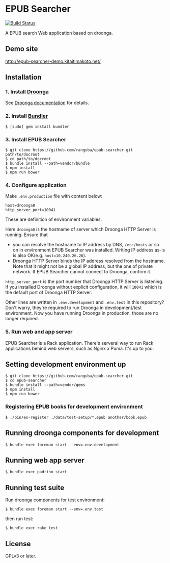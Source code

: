EPUB Searcher
=============

[![Build Status](https://travis-ci.org/ranguba/epub-searcher.svg?branch=master)](https://travis-ci.org/ranguba/epub-searcher)

A EPUB search Web application based on droonga.

Demo site
---------

http://epub-searcher-demo.kitaitimakoto.net/

Installation
------------

### 1. Install [Droonga][] ###

See [Droonga documentation][] for details.

### 2. Install [Bundler][] ###

    $ [sudo] gem install bundler

### 3. Install EPUB Searcher ###

    $ git clone https://github.com/ranguba/epub-searcher.git path/to/docroot
    $ cd path/to/docroot
    $ bundle install --path=vendor/bundle
    $ npm install
    $ npm run bower

### 4. Configure application ###

Make `.env.production` file with content below:

    host=droonga0
    http_server_port=10041

These are definition of environment variables.

Here `droonga0` is the hostname of server which Droonga HTTP Server is running. Ensure that

* you can resolve the hostname to IP address by DNS, `/etc/hosts` or so on in environment EPUB Searcher was installed. Writing IP address as-is is also OK(e.g. `host=10.240.26.26`).
* Droonga HTTP Server binds the IP address resolved from the hostname. Note that it might not be a global IP address, but the one of private network. If EPUB Searcher cannot connect to Droonga, confirm it.

`http_server_port` is the port number that Droonga HTTP Server is listening. If you installed Droonga without explicit configuration, it will `10041` which is the default port of Droonga HTTP Server.

Other lines are written in `.env.development` and `.env.test` in this repository? Don't warry, they're required to run Droonga in development/test environment. Now you have running Droonga in production, those are no longer required.

### 5. Run web and app server ###

EPUB Searcher is a Rack application. There's serveral way to run Rack applications behind web servers, such as Nginx x Puma. It's up to you.

[Droonga]: http://droonga.org/
[Droonga documentation]: http://droonga.org/install/
[Bundler]: http://bundler.io/

Setting development environment up
----------------------------------

    $ git clone https://github.com/ranguba/epub-searcher.git
    $ cd epub-searcher
    $ bundle install --path=vendor/gems
    $ npm install
    $ npm run bower

### Registering EPUB books for development environment ###

    $ ./bin/es-register ./data/test-setup/*.epub another/book.epub

Running droonga components for development
------------------------------------------

    $ bundle exec foreman start --env=.env.development

Running web app server
----------------------

    $ bundle exec padrino start

Running test suite
------------------

Run droonga components for test environment:

    $ bundle exec foreman start --env=.env.test

then run test:

    $ bundle exec rake test

License
-------

GPLv3 or later.

